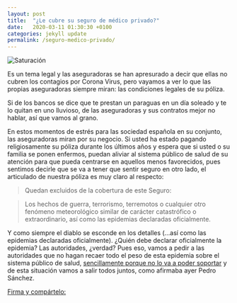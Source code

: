 ```yaml
---
layout: post
title:  "¿Le cubre su seguro de médico privado?"
date:   2020-03-11 01:30:30 +0100
categories: jekyll update
permalink: /seguro-medico-privado/
---
```


<img src="../assets/images/2020/03/20200311f1.jpg" alt="Saturación">

Es un tema legal y las aseguradoras se han apresurado a decir que ellas no cubren los contagios por Corona Virus, pero vayamos a ver lo que las propias aseguradoras siempre miran: las condiciones legales de su póliza.

Si de los bancos se dice que te prestan un paraguas en un día soleado y te lo quitan en uno lluvioso, de las aseguradoras y sus contratos mejor no hablar, así que vamos al grano.

En estos momentos de estrés para las sociedad española en su conjunto, las aseguradoras miran por su negocio. Si usted ha estado pagando religiosamente su póliza durante los últimos años y espera que si usted o su familia se ponen enfermos, puedan aliviar al sistema público de salud de su atención para que pueda centrarse en aquellos menos favorecidos, pues sentimos decirle que se va a tener que sentir seguro en otro lado, el articulado de nuestra póliza es muy claro al respecto:

> Quedan excluidos de la cobertura de este Seguro:

> Los hechos de guerra, terrorismo, terremotos o cualquier
> otro fenómeno meteorológico similar de carácter catastrófico
> o extraordinario, así como las epidemias declaradas oficialmente.

Y como siempre el diablo se esconde en los detalles (...así como las epidemias declaradas oficialmente). ¿Quién debe declarar oficialmente la epidemia? Las autoridades, ¿verdad? Pues eso, vamos a pedir a las autoridades que no hagan recaer todo el peso de esta epidemia sobre el sistema público de salud, [sencillamente porque no lo va a poder soportar](http://www.partidoraro.es/covid-satura-hospitales/) y de esta situación vamos a salir todos juntos, como afirmaba ayer Pedro Sánchez.

[Firma y compártelo:](http://chng.it/zhtVCjByWn)
